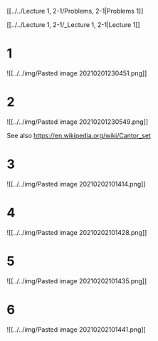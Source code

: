 [[../../Lecture 1, 2-1/Problems, 2-1|Problems 1]]

[[../../Lecture 1, 2-1/_Lecture 1, 2-1|Lecture 1]]

# 1

![[../../img/Pasted image 20210201230451.png]]

# 2

![[../../img/Pasted image 20210201230549.png]]

See also https://en.wikipedia.org/wiki/Cantor_set

# 3

![[../../img/Pasted image 20210202101414.png]]

# 4

![[../../img/Pasted image 20210202101428.png]]

# 5

![[../../img/Pasted image 20210202101435.png]]

# 6

![[../../img/Pasted image 20210202101441.png]]